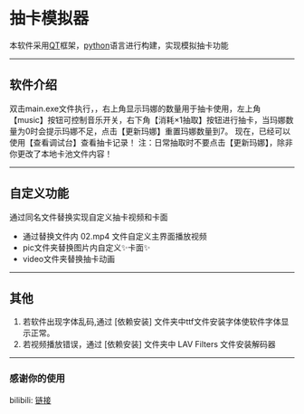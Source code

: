 # 抽卡模拟器

本软件采用[QT]框架，[python]语言进行构建，实现模拟抽卡功能

---
## 软件介绍

双击main.exe文件执行，，右上角显示玛娜的数量用于抽卡使用，左上角【music】按钮可控制音乐开关，右下角【消耗×1抽取】按钮进行抽卡，当玛娜数量为0时会提示玛娜不足，点击【更新玛娜】重置玛娜数量到7。
现在，已经可以使用【查看调试台】查看抽卡记录！
注：日常抽取时不要点击【更新玛娜】，除非你更改了本地卡池文件内容！

---
## 自定义功能

通过同名文件替换实现自定义抽卡视频和卡面

- 通过替换文件内 02.mp4 文件自定义主界面播放视频
- pic文件夹替换图片内自定义✨卡面✨
- video文件夹替换抽卡动画

---
## 其他

1. 若软件出现字体乱码,通过 [依赖安装] 文件夹中ttf文件安装字体使软件字体显示正常。
2. 若视频播放错误，通过 [依赖安装] 文件夹中 LAV Filters 文件安装解码器

---
### 感谢你的使用

bilibili: [链接](https://space.bilibili.com/480895774) <br>

   [QT]: <https://www.qt.io>
   [python]: <https://www.python.org/>
